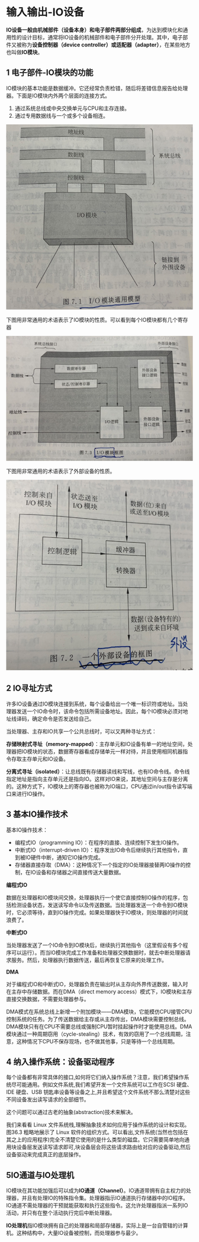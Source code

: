 ﻿# 输入输出-IO设备

**IO设备一般由机械部件（设备本身）和电子部件两部分组成**，为达到模块化和通用性的设计目标，通常将IO设备的机械部件和电子部件分开处理。其中，电子部件又被称为**设备控制器（device controller）**或**适配器（adapter）**，在某些地方也叫做**IO模块**。

## 1 电子部件-IO模块的功能 ##

IO模块的基本功能是数据缓冲。它还经常负责检错，随后将差错信息报告给处理器。下面是IO模块内外两个层面的连接方式。

1. 通过系统总线或中央交换单元与CPU和主存连接。
2. 通过专用数据线与一个或多个设备相连。

![IO模块通用模型](https://raw.githubusercontent.com/yixy4app/images/picgo/202208272126978.png)

下图用非常通用的术语表示了IO模块的性质。可以看到每个IO模块都有几个寄存器

![IO模块框图](https://raw.githubusercontent.com/yixy4app/images/picgo/202208272127415.jpeg)

下图用非常通用的术语表示了外部设备的性质。

![外部设备通用模型](https://raw.githubusercontent.com/yixy4app/images/picgo/202208272127622.png)

## 2 IO寻址方式 ##

许多IO设备通过IO模块连接到系统，每个设备给出一个唯一标识符或地址。当处理器发送一个IO命令时，该命令包括所需设备地址。因此，每个IO模块必须对地址线译码，确定命令是否发送给自己。

当处理器、主存和IO共享一个公共总线时，可以又两种寻址方式：

**存储映射式寻址（memory-mapped）**：主存单元和IO设备有单一的地址空间，处理器把IO模块的状态，数据寄存器看成存储单元一样对待，并且使用相同机器指令存取主存单元和IO设备。

**分离式寻址（isolated）**：让总线既有存储器读线和写线，也有IO命令线。命令线指定地址是指向主存单元还是指向IO。这样对IO来说，其地址空间与主存是分离的。这种方式下，IO模块上的寄存器也被称为IO端口，CPU通过in/out指令读写端口来进行IO操作。

## 3 基本IO操作技术 ##

基本IO操作技术：

* 编程式IO（programming IO）：在程序的直接、连续控制下发生IO操作。
* 中断式IO（interrupt-driven IO）：程序发出IO命令后继续执行其他指令，直到被IO硬件中断，通知它IO操作完成。
* 存储器直接存取（DMA）：这种情况下一个指定的IO处理器接替两IO操作的控制，在IO设备和存储器之间直接传送大量数据。

**编程式IO**

数据在处理器和IO模块间交换，处理器执行一个使它直接控制IO操作的程序，包括检测设备状态，发送读写命令以及传送数据。当处理器发送一个命令到IO模块时，它必须等待，直到IO操作完成。如果处理器快于IO模块，则处理器的时间就浪费了。

**中断式IO**

当处理器发送了一个IO命令到IO模块后，继续执行其他指令（这里假设有多个程序可以运行）。而当IO模块完成工作准备和处理器交换数据时，就去中断处理器请求服务。然后，处理器执行数据传送，最后再恢复它原来的处理工作。

**DMA**

对于编程式IO和中断式IO，处理器负责在输出时从主存向外界传送数据，输入时在主存中存储数据。而在DMA（direct memory access）模式下，IO模块和主存直接交换数据，不需要处理器参与。

DMA模式在系统总线上新增一个附加模块——DMA模块，它能模仿CPU接管CPU控制系统的任务。为了传送数据给主存或从主存传出，DMA模块需要控制总线。DMA模块只有在CPU不需要总线或强制CPU暂时挂起操作时才能使用总线。DMA模块通过一种周期窃用（cycle-stealing）技术，有效的窃用了一个总线周期，注意，这种情况下CPU不保存现场，也不做其他事，只是等待一个总线周期。

## 4 纳入操作系统：设备驱动程序

每个设备都有非常具体的接口,如何将它们纳入操作系统？注意，我们希望操作系统尽可能通用。例如文件系统,我们希望开发一个文件系统可以工作在SCSI 硬盘、IDE 硬盘、USB 钥匙串设备等设备之上,并且希望这个文件系统不那么清楚对这些不同设备发出读写请求的全部细节。

这个问题可以通过古老的抽象(abstraction)技术来解决。

我们来看看 Linux 文件系统栈,理解抽象技术如何应用于操作系统的设计和实现。图36.3 粗略地展示了 Linux 软件的组织方式。可以看出,文件系统(当然也包括在其之上的应用程序)完全不清楚它使用的是什么类型的磁盘。它只需要简单地向通用块设备层发送读写请求即可,块设备层会将这些请求路由给对应的设备驱动,然后设备驱动来完成真正的底层操作。

## 5IO通道与IO处理机 ##

IO模块在其功能加强后可以成为**IO通道（Channel）**。IO通道带拥有自主权力的处理器，并且有处理IO的特殊指令集。处理器指示IO通道执行存储器中的IO程序。IO通道不需处理器的干预就能获取和执行这些指令。这允许处理器指派一系列IO活动，并只有在整个活动执行完后中断处理器。

**IO处理机**指IO模块拥有自己的处理器和局部存储器，实际上是一台自管辖的计算机。这种结构中，大量IO设备被控制，而处理器参与最少。

